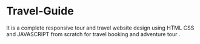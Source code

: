 # Travel-Guide
It is  a complete responsive tour and travel website design using HTML CSS and JAVASCRIPT from scratch for travel booking and adventure tour .
